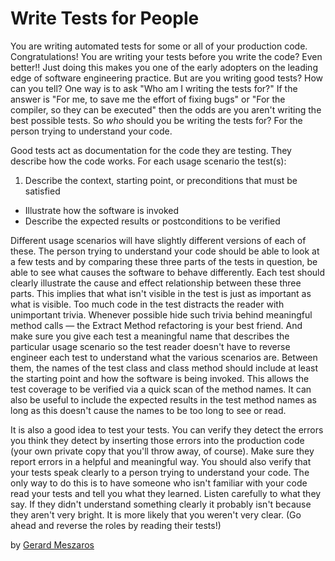 # Write Tests for People

You are writing automated tests for some or all of your production code. Congratulations! You are writing your tests before you write the code? Even better!! Just doing this makes you one of the early adopters on the leading edge of software engineering practice. But are you writing good tests? How can you tell? One way is to ask "Who am I writing the tests for?" If the answer is "For me, to save me the effort of fixing bugs" or "For the compiler, so they can be executed" then the odds are you aren't writing the best possible tests. So *who* should you be writing the tests for? For the person trying to understand your code.

Good tests act as documentation for the code they are testing. They describe how the code works. For each usage scenario the test(s):

1. Describe the context, starting point, or preconditions that must be satisfied
- Illustrate how the software is invoked
- Describe the expected results or postconditions to be verified

Different usage scenarios will have slightly different versions of each of these. The person trying to understand your code should be able to look at a few tests and by comparing these three parts of the tests in question, be able to see what causes the software to behave differently. Each test should clearly illustrate the cause and effect relationship between these three parts. This implies that what isn't visible in the test is just as important as what is visible. Too much code in the test distracts the reader with unimportant trivia. Whenever possible hide such trivia behind meaningful method calls — the Extract Method refactoring is your best friend. And make sure you give each test a meaningful name that describes the particular usage scenario so the test reader doesn't have to reverse engineer each test to understand what the various scenarios are. Between them, the names of the test class and class method should include at least the starting point and how the software is being invoked. This allows the test coverage to be verified via a quick scan of the method names. It can also be useful to include the expected results in the test method names as long as this doesn't cause the names to be too long to see or read.

It is also a good idea to test your tests. You can verify they detect the errors you think they detect by inserting those errors into the production code (your own private copy that you'll throw away, of course). Make sure they report errors in a helpful and meaningful way. You should also verify that your tests speak clearly to a person trying to understand your code. The only way to do this is to have someone who isn't familiar with your code read your tests and tell you what they learned. Listen carefully to what they say. If they didn't understand something clearly it probably isn't because they aren't very bright. It is more likely that you weren't very clear. (Go ahead and reverse the roles by reading their tests!)

by [Gerard Meszaros](http://programmer.97things.oreilly.com/wiki/index.php/Gerard_Meszaros)